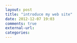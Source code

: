 ```yaml
---
layout: post
title: "introduce my web site"
date: 2012-12-07 19:03
comments: true
external-url: 
categories: 
---
```

